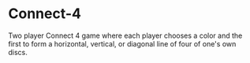 # Connect-4
Two player Connect 4 game where each player chooses a color and the first to form a horizontal, vertical, or diagonal line of four of one's own discs.
